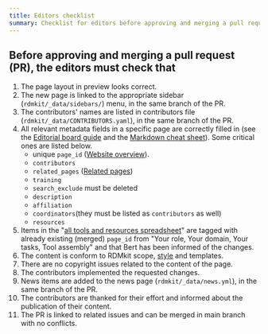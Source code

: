 ```yaml
---
title: Editors checklist
summary: Checklist for editors before approving and merging a pull request (PR).
---
```


## Before approving and merging a pull request (PR), the editors must check that
1. The page layout in preview looks correct.
2. The new page is linked to the appropriate sidebar (`rdmkit/_data/sidebars/`) menu, in the same branch of the PR.
3. The contributors' names are listed in contributors file (`rdmkit/_data/CONTRIBUTORS.yaml`), in the same branch of the PR.
4. All relevant metadata fields in a specific page are correctly filled in (see the [Editorial board guide](https://rdmkit.elixir-europe.org/editorial_board_guide.html) and the [Markdown cheat sheet](https://rdmkit.elixir-europe.org/markdown_cheat_sheet.html)). Some critical ones are listed below.
   * unique `page_id` ([Website overview](https://rdmkit.elixir-europe.org/website_overview.html)).
   * `contributors`
   * `related_pages` ([Related pages](https://rdmkit.elixir-europe.org/editorial_board_guide.html#related-pages))
   * `training`
   * `search_exclude` must be deleted
   * `description`
   * `affiliation`
   * `coordinators`(they must be listed as `contributors` as well)
   * `resources`
5. Items in the "[all tools and resources spreadsheet](https://docs.google.com/spreadsheets/d/16RESor_qQ_ygI0lQYHR23kbZJUobOWZUbOwhJbLptDE/edit#gid=268211668)" are tagged with already existing (merged) `page_id` from "Your role, Your domain, Your tasks, Tool assembly" and that Bert has been informed of the changes.
6. The content is conform to RDMkit scope, [style](https://rdmkit.elixir-europe.org/style_guide.html) and templates.
7. There are no copyright issues related to the content of the page.
8. The contributors implemented the requested changes.
9. News items are added to the news page (`rdmkit/_data/news.yml`), in the same branch of the PR.
10. The contributors are thanked for their effort and informed about the publication of their content.
11. The PR is linked to related issues and can be merged in main branch with no conflicts.